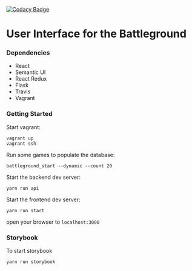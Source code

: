 [![Codacy Badge](https://api.codacy.com/project/badge/Grade/287dd00f3d31428c957514e6c1ab283b)](https://www.codacy.com/app/arenarium/battleground_ui?utm_source=github.com&amp;utm_medium=referral&amp;utm_content=arenarium/battleground_ui&amp;utm_campaign=Badge_Grade)

# User Interface for the Battleground

### Dependencies
- React
- Semantic UI
- React Redux
- Flask
- Travis
- Vagrant

### Getting Started
Start vagrant:
```
vagrant up
vagrant ssh
```

Run some games to populate the database:
```
battleground_start --dynamic --count 20
```

Start the backend dev server:
```
yarn run api
```

Start the frontend dev server:
```
yarn run start
```

open your browser to `localhost:3000`

### Storybook
To start storybook

```
yarn run storybook
```
